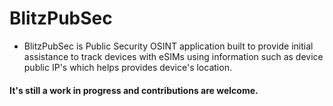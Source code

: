 # BlitzPubSec
- BlitzPubSec is Public Security OSINT application built to provide initial assistance to track devices 
with eSIMs using information such as device public IP's which helps provides device's location. 
####  It's still a work in progress and contributions are welcome.